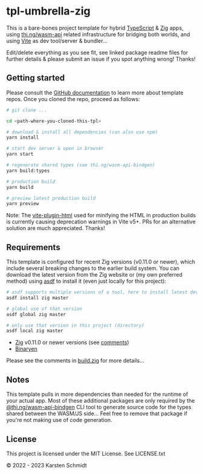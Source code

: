 # tpl-umbrella-zig

This is a bare-bones project template for hybrid
[TypeScript](https://www.typescriptlang.org/) & [Zig](https://ziglang.org) apps,
using
[thi.ng/wasm-api](https://github.com/thi-ng/umbrella/tree/develop/packages/wasm-api)
related infrastructure for bridging both worlds, and using
[Vite](https://vitejs.dev/) as dev tool/server & bundler...

Edit/delete everything as you see fit, see linked package readme files for
further details & please submit an issue if you spot anything wrong! Thanks!

## Getting started

Please consult the [GitHub
documentation](https://docs.github.com/en/repositories/creating-and-managing-repositories/creating-a-repository-from-a-template)
to learn more about template repos. Once you cloned the repo, proceed as
follows:

```bash
# git clone ...

cd <path-where-you-cloned-this-tpl>

# download & install all dependencies (can also use npm)
yarn install

# start dev server & open in browser
yarn start

# regenerate shared types (see thi.ng/wasm-api-bindgen)
yarn build:types

# production build
yarn build

# preview latest production build
yarn preview
```

Note: The [vite-plugin-html](https://github.com/vbenjs/vite-plugin-html) used
for minifying the HTML in production builds is currently causing deprecation
warnings in Vite v5+. PRs for an alternative solution are much appreciated.
Thanks!

## Requirements

This template is configured for recent Zig versions (v0.11.0 or newer), which
include several breaking changes to the earlier build system. You can download
the latest version from the Zig website or (my own preferred method) using
[asdf](https://asdf-vm.com/) to install it (even just locally for this project):

```bash
# asdf supports multiple versions of a tool, here to install latest dev version
asdf install zig master

# global use of that version
asdf global zig master

# only use that version in this project (directory)
asdf local zig master
```

-   [Zig](https://ziglang.org) v0.11.0 or newer versions (see
    [comments](https://github.com/thi-ng/umbrella/blob/develop/packages/wasm-api/README.md#using-the-zig-build-system))
-   [Binaryen](https://github.com/WebAssembly/binaryen)

Please see the comments in
[build.zig](https://github.com/thi-ng/tpl-umbrella-zig/blob/main/build.zig) for
more details...

## Notes

This template pulls in more dependencies than needed for the runtime of your
actual app. Most of these additional packages are only required by the
[@thi.ng/wasm-api-bindgen](https://github.com/thi-ng/umbrella/tree/develop/packages/wasm-api-bindgen)
CLI tool to generate source code for the types shared between the WASM/JS
side... Feel free to remove that package if you're not making use of code
generation.

## License

This project is licensed under the MIT License. See LICENSE.txt

&copy; 2022 - 2023 Karsten Schmidt
